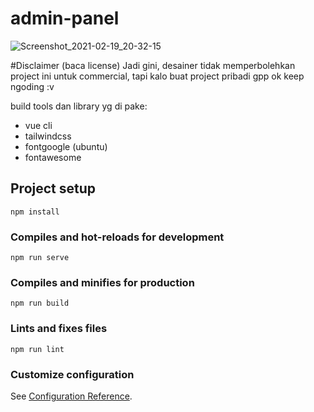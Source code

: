 # admin-panel

![Screenshot_2021-02-19_20-32-15](https://user-images.githubusercontent.com/28614605/108511802-f8fe4e80-72f2-11eb-8fea-c632794033ef.png)

#Disclaimer (baca license)
Jadi gini, desainer tidak memperbolehkan project ini untuk commercial, tapi kalo buat project pribadi gpp
ok keep ngoding :v

build tools dan library yg di pake:
- vue cli
- tailwindcss
- fontgoogle (ubuntu)
- fontawesome

## Project setup
```
npm install
```

### Compiles and hot-reloads for development
```
npm run serve
```

### Compiles and minifies for production
```
npm run build
```

### Lints and fixes files
```
npm run lint
```

### Customize configuration
See [Configuration Reference](https://cli.vuejs.org/config/).
